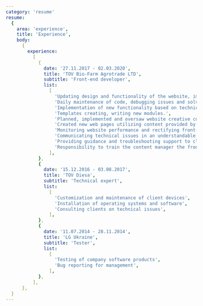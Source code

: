 ```yaml
---
category: 'resume'
resume:
  {
    area: 'experience',
    title: 'Experience',
    body:
      {
        experience:
          [
            {
              date: '27.11.2017 - 02.03.2020',
              title: 'TOV Bio-Farm Agrotrade LTD',
              subtitle: 'Front-end developer',
              list:
                [
                  'Updating design and functionality of the website, implementation of seo optimization, resulting in growth in online sales.',
                  'Daily maintenance of code, debugging issues and solving client’s problems.',
                  'Implementation of new functionality based on technical requirement.',
                  'Templates creating, writing new modules.',
                  'Planned, implemented and oversaw website creative content and overall e-commerce functionality to improve customers experience through e-blasts, abandoned cart emails.',
                  'Created new web pages utilizing content provided by online marketing to improve the website.',
                  'Monitoring website performance and rectifying front-end-related issues.',
                  'Communicating technical issues in an understandable manner to the team and clients.',
                  'Providing guidance and troubleshooting support to clients.',
                  'Responsibility to train the content manager the front-end basics and helped him develop further.',
                ],
            },
            {
              date: '15.12.2016 - 03.08.2017',
              title: 'TOV Diesa',
              subtitle: 'Technical expert',
              list:
                [
                  'Customization and maintenance of client devices',
                  'Installation of operating systems and software',
                  'Consulting clients on technical issues',
                ],
            },
            {
              date: '11.07.2014 - 28.11.2014',
              title: 'LG Ukraine',
              subtitle: 'Tester',
              list:
                [
                  'Testing of company software products',
                  'Bug reporting for management',
                ],
            },
          ],
      },
  }
---
```


